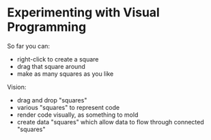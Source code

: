 # Experimenting with Visual Programming

So far you can:

- right-click to create a square
- drag that square around
- make as many squares as you like

Vision:

- drag and drop "squares"
- various "squares" to represent code
- render code visually, as something to mold
- create data "squares" which allow data to flow through connected "squares"
